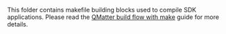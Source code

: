 
This folder contains makefile building blocks used to compile SDK applications.
Please read the [QMatter build flow with make](../Documents/Guides/make_build_flow.md) guide for more details.
